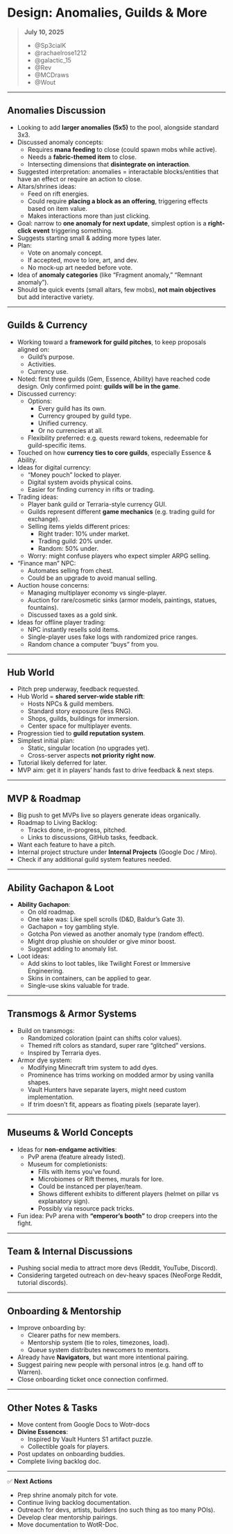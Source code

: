 # Design: Anomalies, Guilds & More
> **July 10, 2025**  
> - @Sp3cialK
> - @rachaelrose1212
> - @galactic_15
> - @Rev
> - @MCDraws
> - @Wout

---

## Anomalies Discussion
- Looking to add **larger anomalies (5x5)** to the pool, alongside standard 3x3.
- Discussed anomaly concepts:
    - Requires **mana feeding** to close (could spawn mobs while active).
    - Needs a **fabric-themed item** to close.
    - Intersecting dimensions that **disintegrate on interaction**.
- Suggested interpretation: anomalies = interactable blocks/entities that have an effect or require an action to close.
- Altars/shrines ideas:
    - Feed on rift energies.
    - Could require **placing a block as an offering**, triggering effects based on item value.
    - Makes interactions more than just clicking.
- Goal: narrow to **one anomaly for next update**, simplest option is a **right-click event** triggering something.
- Suggests starting small & adding more types later.
- Plan:
    - Vote on anomaly concept.
    - If accepted, move to lore, art, and dev.
    - No mock-up art needed before vote.
- Idea of **anomaly categories** (like “Fragment anomaly,” “Remnant anomaly”).
- Should be quick events (small altars, few mobs), **not main objectives** but add interactive variety.

---

## Guilds & Currency
- Working toward a **framework for guild pitches**, to keep proposals aligned on:
    - Guild’s purpose.
    - Activities.
    - Currency use.
- Noted: first three guilds (Gem, Essence, Ability) have reached code design. Only confirmed point: **guilds will be in the game**.
- Discussed currency:
    - Options:
        - Every guild has its own.
        - Currency grouped by guild type.
        - Unified currency.
        - Or no currencies at all.
    - Flexibility preferred: e.g. quests reward tokens, redeemable for guild-specific items.
- Touched on how **currency ties to core guilds**, especially Essence & Ability.
- Ideas for digital currency:
    - “Money pouch” locked to player.
    - Digital system avoids physical coins.
    - Easier for finding currency in rifts or trading.
- Trading ideas:
    - Player bank guild or Terraria-style currency GUI.
    - Guilds represent different **game mechanics** (e.g. trading guild for exchange).
    - Selling items yields different prices:
        - Right trader: 10% under market.
        - Trading guild: 20% under.
        - Random: 50% under.
    - Worry: might confuse players who expect simpler ARPG selling.
- “Finance man” NPC:
    - Automates selling from chest.
    - Could be an upgrade to avoid manual selling.
- Auction house concerns:
    - Managing multiplayer economy vs single-player.
    - Auction for rare/cosmetic sinks (armor models, paintings, statues, fountains).
    - Discussed taxes as a gold sink.
- Ideas for offline player trading:
    - NPC instantly resells sold items.
    - Single-player uses fake logs with randomized price ranges.
    - Random chance a computer “buys” from you.

---

## Hub World
- Pitch prep underway, feedback requested.
- Hub World = **shared server-wide stable rift**:
    - Hosts NPCs & guild members.
    - Standard story exposure (less RNG).
    - Shops, guilds, buildings for immersion.
    - Center space for multiplayer events.
- Progression tied to **guild reputation system**.
- Simplest initial plan:
    - Static, singular location (no upgrades yet).
    - Cross-server aspects **not priority right now**.
- Tutorial likely deferred for later.
- MVP aim: get it in players’ hands fast to drive feedback & next steps.

---

## MVP & Roadmap
- Big push to get MVPs live so players generate ideas organically.
- Roadmap to Living Backlog:
    - Tracks done, in-progress, pitched.
    - Links to discussions, GitHub tasks, feedback.
- Want each feature to have a pitch.
- Internal project structure under **Internal Projects** (Google Doc / Miro).
- Check if any additional guild system features needed.

---

## Ability Gachapon & Loot
- **Ability Gachapon**:
    - On old roadmap.
    - One take was: Like spell scrolls (D&D, Baldur’s Gate 3).
    - Gachapon = toy gambling style.
    - Gotcha Pon viewed as another anomaly type (random effect).
    - Might drop plushie on shoulder or give minor boost.
    - Suggest adding to anomaly list.
- Loot ideas:
    - Add skins to loot tables, like Twilight Forest or Immersive Engineering.
    - Skins in containers, can be applied to gear.
    - Single-use skins valuable for trade.

---

## Transmogs & Armor Systems
- Build on transmogs:
    - Randomized coloration (paint can shifts color values).
    - Themed rift colors as standard, super rare “glitched” versions.
    - Inspired by Terraria dyes.
- Armor dye system:
    - Modifying Minecraft trim system to add dyes.
    - Prominence has trims working on modded armor by using vanilla shapes.
    - Vault Hunters have separate layers, might need custom implementation.
    - If trim doesn’t fit, appears as floating pixels (separate layer).

---

## Museums & World Concepts
- Ideas for **non-endgame activities**:
    - PvP arena (feature already listed).
    - Museum for completionists:
        - Fills with items you’ve found.
        - Microbiomes or Rift themes, murals for lore.
        - Could be instanced per player/team.
        - Shows different exhibits to different players (helmet on pillar vs explanatory sign).
        - Possibly via resource pack tricks.
- Fun idea: PvP arena with **“emperor’s booth”** to drop creepers into the fight.

---

## Team & Internal Discussions
- Pushing social media to attract more devs (Reddit, YouTube, Discord).
- Considering targeted outreach on dev-heavy spaces (NeoForge Reddit, tutorial discords).

---

## Onboarding & Mentorship
- Improve onboarding by:
    - Clearer paths for new members.
    - Mentorship system (tie to roles, timezones, load).
    - Queue system distributes newcomers to mentors.
- Already have **Navigators**, but want more intentional pairing.
- Suggest pairing new people with personal intros (e.g. hand off to Warren).
- Close onboarding ticket once connection confirmed.

---

## Other Notes & Tasks
- Move content from Google Docs to Wotr-docs
- **Divine Essences**:
    - Inspired by Vault Hunters S1 artifact puzzle.
    - Collectible goals for players.
- Post updates on onboarding buddies.
- Complete living backlog doc.

---

✅ **Next Actions**
- Prep shrine anomaly pitch for vote.
- Continue living backlog documentation.
- Outreach for devs, artists, builders (no such thing as too many POIs).
- Develop clear mentorship pairings.
- Move documentation to WotR-Doc.